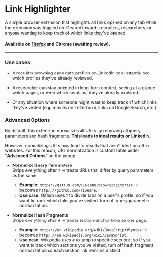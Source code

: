 # Link Highlighter

A simple browser extension that highlights all links opened on any tab while the extension was toggled on. Geared towards recruiters, researchers, or anyone wanting to keep track of which links they've opened.

#### Available on [Firefox](https://addons.mozilla.org/en-US/firefox/addon/url-highlighter/) and Chrome (awaiting review).

---

### **Use case**s

- A recruiter browsing candidate profiles on LinkedIn can instantly see which profiles they’ve already reviewed.

- A researcher can stay oriented in long-form content, seeing at a glance which pages, or even which sections, they’ve already explored.

- Or any situation where someone might want to keep track of which links they've visited (e.g. movies on Letterboxd, links on Google Search, etc.)

### Advanced Options

By default, this extension normalizes all URLs by removing all query parameters and hash fragments. **This leads to ideal results on LinkedIn**.

However, normalizing URLs may lead to results that aren't ideal on other websites. For this reason, URL normalization is customizable under "**Advanced Options**" on the popup:

- **Normalize Query Parameters**  
  Strips everything after `?` → treats URLs that differ by query parameters as the same.
  - **Example**: ``https://github.com/TiDeane?tab=repositories`` → becomes ``https://github.com/TiDeane``.
  - **Use case**: Github uses ``?`` to divide tabs on a user's profile, so if you want to track which tabs you've visited, turn off query parameter normalization.

- **Normalize Hash Fragments**  
  Strips everything after `#` → treats section-anchor links as one page.
  - **Example**: ``https://en.wikipedia.org/wiki/JavaScript#Syntax`` → becomes ``https://en.wikipedia.org/wiki/JavaScript``.
  - **Use case**: Wikipedia uses ``#`` to jump to specific sections, so if you want to track which sections you’ve visited, turn off hash fragment normalization so each section link remains distinct.
